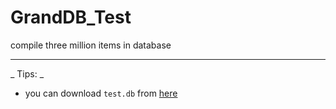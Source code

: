 # GrandDB_Test
compile three million items in database


---

_ Tips: _

* you can download `test.db` from [here](http://okufme2fh.bkt.clouddn.com/test.db.zip)
